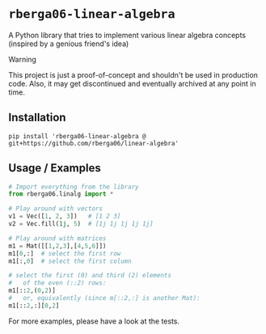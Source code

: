 # `rberga06-linear-algebra`
A Python library that tries to implement various linear algebra concepts
(inspired by a genious friend's idea)

> [!WARNING]
> This project is just a proof-of-concept and shouldn't be used in production code.
> Also, it may get discontinued and eventually archived at any point in time.
>

## Installation

`pip install 'rberga06-linear-algebra @ git+https://github.com/rberga06/linear-algebra'`

## Usage / Examples

```python
# Import everything from the library
from rberga06.linalg import *

# Play around with vectors
v1 = Vec([1, 2, 3])   # [1 2 3]
v2 = Vec.fill(1j, 5)  # [1j 1j 1j 1j 1j]

# Play around with matrices
m1 = Mat([[1,2,3],[4,5,6]])
m1[0,:]  # select the first row
m1[:,0]  # select the first column

# select the first (0) and third (2) elements
#   of the even (::2) rows:
m1[::2,(0,2)]
#   or, equivalently (since m[::2,:] is another Mat):
m1[::2,:][0,2]
```

For more examples, please have a look at the tests.
